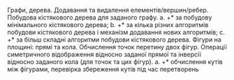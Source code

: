 Графи, дерева. Додавання та видалення елементів/вершин/ребер.
Побудова кістякового дерева для заданого графу.
a. +* за побудову мінімального кістякового дерева;
b. +* за кілька різних алгоритмів побудови кістякового дерева і
механізм додавання нових алгоритмів;
c. +* за більш складні алгоритми побудови кістякового дерева.
Фігури на площині: прямі та кола. Обчислення точок перетину двох фігур. Операції симетричного відображення відносно заданої прямої та інверсії відносно заданого кола (для точок та цих фігур). 
a.	+* обчислення кутів між фігурами, перевірка збереження кутів під час перетворень
